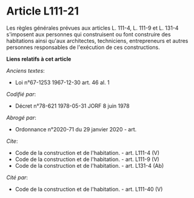# Article L111-21

Les règles générales prévues aux articles L. 111-4, L. 111-9 et L. 131-4 s'imposent aux personnes qui construisent ou font
construire des habitations ainsi qu'aux architectes, techniciens, entrepreneurs et autres personnes responsables de
l'exécution de ces constructions.

**Liens relatifs à cet article**

_Anciens textes_:

  - Loi n°67-1253 1967-12-30 art. 46 al. 1

_Codifié par_:

  - Décret n°78-621 1978-05-31 JORF 8 juin 1978

_Abrogé par_:

  - Ordonnance n°2020-71 du 29 janvier 2020 - art.

_Cite_:

  - Code de la construction et de l'habitation. - art. L111-4 (V)
  - Code de la construction et de l'habitation. - art. L111-9 (V)
  - Code de la construction et de l'habitation. - art. L131-4 (Ab)

_Cité par_:

  - Code de la construction et de l'habitation. - art. L111-40 (V)
